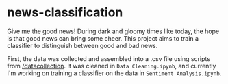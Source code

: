 # news-classification
Give me the good news! During dark and gloomy times like today, the hope is that good news can bring some cheer. This project aims to train a classifier to distinguish between good and bad news.

First, the data was collected and assembled into a .csv file using scripts from [/datacollection](https://github.com/aman527/news-classification/tree/master/datacollection). It was cleaned in `Data Cleaning.ipynb`, and currently I'm working on training a classifier on the data in `Sentiment Analysis.ipynb`.
